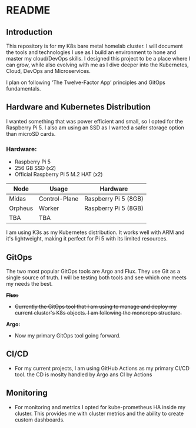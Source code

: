 # README

## Introduction

This repository is for my K8s bare metal homelab cluster. I will document the tools and technologies I use as I build an environment to hone and master my cloud/DevOps skills. I designed this project to be a place where I can grow, while also evolving with me as I dive deeper into the Kubernetes, Cloud, DevOps and Microservices.

I plan on following  ‘The Twelve-Factor App’ principles and GitOps fundamentals.

## Hardware and Kubernetes Distribution

I  wanted something that was power efficient and small, so I opted for the Raspberry Pi 5. I also am using an SSD as I wanted a safer storage option than microSD cards.

### Hardware:

- Raspberry Pi 5
- 256 GB SSD (x2)
- Official Raspberry Pi 5 M.2 HAT (x2)

| Node | Usage | Hardware |
| --- | --- | --- |
| Midas | Control-Plane | Raspberry Pi 5 (8GB) |
| Orpheus | Worker  | Raspberry Pi 5 (8GB) |
| TBA | TBA |  |

I am using K3s as my Kubernetes distribution. It works well with ARM and it's lightweight, making it perfect for Pi 5 with its limited resources.

## GitOps

The two most popular GitOps tools are Argo and Flux. They use Git as a single source of truth. I will be testing both tools and see which one meets my needs the best.

**~~Flux:~~**

- ~~Currently the GitOps tool that I am using to manage and deploy my current cluster's K8s objects. I am following the monorepo structure.~~

**Argo:**

- Now my primary GitOps tool going forward.

## CI/CD
- For my current projects, I am using GitHub Actions as my primary CI/CD tool. the CD is moslty handled by Argo ans CI by Actions

## Monitoring
- For monitoring and metrics I opted for kube-prometheus HA inside my cluster. This provides me with cluster metrics and the ability to create custom dashboards.